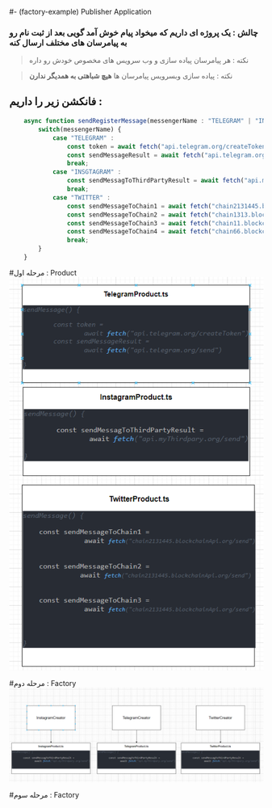 #- (factory-example) Publisher Application

### چالش : یک پروژه ای داریم که میخواد پیام خوش آمد گویی بعد از ثبت نام رو به پیامرسان های مختلف ارسال کنه
> نکته : هر پیامرسان پیاده سازی و وب سرویس های مخصوص خودش رو داره

> نکته : پیاده سازی وبسرویس پیامرسان ها **هیچ شباهتی به همدیگر ندارن**


## فانکشن زیر را داریم :

```js
    async function sendRegisterMessage(messengerName : "TELEGRAM" | "INSTAGRAM" | "TWITTER") {
        switch(messengerName) {
            case "TELEGRAM" :
                const token = await fetch("api.telegram.org/createToken")
                const sendMessageResult = await fetch("api.telegram.org/send") 
                break;
            case "INSGTAGRAM" :
                const sendMessagToThirdPartyResult = await fetch("api.myThirdpary.org/send")
                break;
            case "TWITTER" :
                const sendMessageToChain1 = await fetch("chain2131445.blockchainApi.org/send")
                const sendMessageToChain2 = await fetch("chain1313.blockchainApi.org/send")
                const sendMessageToChain3 = await fetch("chain11.blockchainApi.org/send")
                const sendMessageToChain4 = await fetch("chain66.blockchainApi.org/send")
                break;
        }
    }
```

#مرحله اول : Product
![](images/img.png)

#مرحله دوم : Factory
![](images/img_1.png)

#مرحله سوم : Factory
